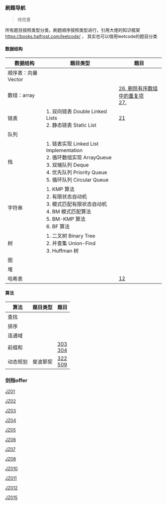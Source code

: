 <head><style type="text/css">h1:first-child {display:none;}</style></head>

### 刷题导航

> 待完善

所有题目按照类型分类，刷题顺序按照类型进行，引用大佬的知识框架 https://books.halfrost.com/leetcode/ ， 其实也可以借用leetcode的题目分类

#### 数据结构

| 数据结构            | 题目类型                                                     | 题目                                                         |
| ------------------- | ------------------------------------------------------------ | ------------------------------------------------------------ |
| 顺序表：向量 Vector |                                                              |                                                              |
| 数组：array         |                                                              | [26. 删除有序数组中的重复项](/blog/algorithm/leetcode/array_26)<br/>[27.]() |
| 链表                | 1. 双向链表 Double Linked Lists<br/>2. 静态链表 Static List  | [21](/blog/algorithm/leetcode/linklist_21) <br/>       |
| 队列                |                                                              |                                                              |
| 栈                  | 1. 链表实现 Linked List Implementation<br/>2. 循环数组实现 ArrayQueue<br/>3. 双端队列 Deque<br/>4. 优先队列 Priority Queue<br/>5. 循环队列 Circular Queue |                                                              |
| 字符串              | 1. KMP 算法<br/>2. 有限状态自动机<br/>3. 模式匹配有限状态自动机<br/>4. BM 模式匹配算法<br/>5. BM-KMP 算法<br/>6. BF 算法 |                                                              |
| 树                  | 1. 二叉树 Binary Tree<br/>2. 并查集 Union-Find<br/>3. Huffman 树 |                                                              |
| 图                  |                                                              |                                                              |
| 堆                  |                                                              |                                                              |
| 哈希表              |                                                              | [12](/blog/algorithm/leetcode/hash_12) <br/>           |

#### 算法

| 算法     | 题目类型 | 题目                                                         |
| -------- | -------- | ------------------------------------------------------------ |
| 查找     |          |                                                              |
| 排序     |          |                                                              |
| 连通域   |          |                                                              |
| 前缀和   |          | [303](/blog/algorithm/leetcode/presum_303) <br/>[304](/blog/algorithm/leetcode/presum_304) <br/> |
| 动态规划 | 斐波那契 | [322](/blog/algorithm/leetcode/dp_322) <br/>[509](/blog/algorithm/leetcode/dp_509) <br/> |

### 剑指offer

[JZ01](/blog/algorithm/jz/jz_01)

[JZ02](/blog/algorithm/jz/jz_02)

[JZ03](/blog/algorithm/jz/jz_04)

[JZ04](/blog/algorithm/jz/jz_04)

[JZ05](/blog/algorithm/jz/jz_05)

[JZ06](/blog/algorithm/jz/jz_06)

[JZ07](/blog/algorithm/jz/jz_07)

[JZ08](/blog/algorithm/jz/jz_08)

[JZ010](/blog/algorithm/jz/jz_010)

[JZ011](/blog/algorithm/jz/jz_011)

[JZ012](/blog/algorithm/jz/jz_012)

[JZ015](/blog/algorithm/jz/jz_015)

